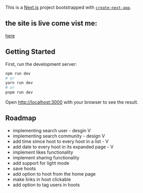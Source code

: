 This is a [Next.js](https://nextjs.org/) project bootstrapped with [`create-next-app`](https://github.com/vercel/next.js/tree/canary/packages/create-next-app).

## the site is live come vist me:

[here](https://hooter-nu.vercel.app/)

## Getting Started

First, run the development server:

```bash
npm run dev
# or
yarn run dev
# or
pnpm run dev
```

Open [http://localhost:3000](http://localhost:3000) with your browser to see the result.

## Roadmap

- implementing search user - desgin V
- implementing search community - design V
- add time simce hoot to every hoot in a list - V
- add date to every hoot in its expanded page - V
- implement likes functionality
- implement sharing functionality
- add support for light mode
- save hoots
- add option to hoot from the home page
- make links in hoot clickable
- add option to tag users in hoots
